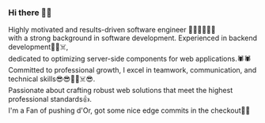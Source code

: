 ### Hi there 👋🌈
Highly motivated and results-driven software engineer 🥳💥🙌🧑🏿‍💻 <br />
with a strong background in software development. Experienced in backend development🥷🏻☠️,<br />
dedicated to optimizing server-side components for web applications.🕷🕷 <br />
Committed to professional growth, I excel in teamwork, communication, and technical skills😎😎🥶🌈☠️😎.<br />
Passionate about crafting robust web solutions that meet the highest professional standards👍.<br />
I'm a Fan of pushing d'Or, got some nice edge commits in the checkout🥷🏻 <br />

